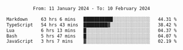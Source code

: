 <div align="center">
<p style="text-align: center;">
<!--START_SECTION:waka-->

```txt
From: 11 January 2024 - To: 10 February 2024

Markdown     63 hrs 6 mins   ███████████░░░░░░░░░░░░░░   44.31 %
TypeScript   54 hrs 43 mins  █████████▓░░░░░░░░░░░░░░░   38.42 %
Lua          6 hrs 13 mins   █░░░░░░░░░░░░░░░░░░░░░░░░   04.37 %
Bash         5 hrs 47 mins   █░░░░░░░░░░░░░░░░░░░░░░░░   04.07 %
JavaScript   3 hrs 7 mins    ▓░░░░░░░░░░░░░░░░░░░░░░░░   02.19 %
```

<!--END_SECTION:waka-->
</p>
</div>
